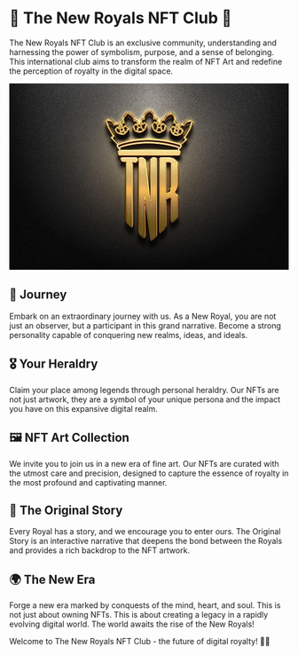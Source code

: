 # 👑 The New Royals NFT Club 🎨

The New Royals NFT Club is an exclusive community, understanding and harnessing the power of symbolism, purpose, and a sense of belonging. This international club aims to transform the realm of NFT Art and redefine the perception of royalty in the digital space.

<p align="center">
  <img src="./src/assets/imgs/X.jpg" alt="Logo" width="1000"/>
</p>

## 🚀 Journey

Embark on an extraordinary journey with us. As a New Royal, you are not just an observer, but a participant in this grand narrative. Become a strong personality capable of conquering new realms, ideas, and ideals.

## 🎖️ Your Heraldry 

Claim your place among legends through personal heraldry. Our NFTs are not just artwork, they are a symbol of your unique persona and the impact you have on this expansive digital realm.

## 🖼️ NFT Art Collection

We invite you to join us in a new era of fine art. Our NFTs are curated with the utmost care and precision, designed to capture the essence of royalty in the most profound and captivating manner.

## 📖 The Original Story

Every Royal has a story, and we encourage you to enter ours. The Original Story is an interactive narrative that deepens the bond between the Royals and provides a rich backdrop to the NFT artwork.

## 🌍 The New Era

Forge a new era marked by conquests of the mind, heart, and soul. This is not just about owning NFTs. This is about creating a legacy in a rapidly evolving digital world. The world awaits the rise of the New Royals!

Welcome to The New Royals NFT Club - the future of digital royalty! 🏰🎉
